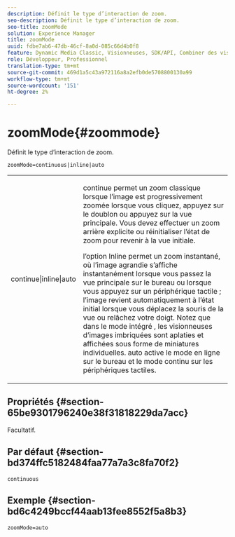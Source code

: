 ```yaml
---
description: Définit le type d’interaction de zoom.
seo-description: Définit le type d’interaction de zoom.
seo-title: zoomMode
solution: Experience Manager
title: zoomMode
uuid: fdbe7ab6-47db-46cf-8a0d-085c66d4b0f8
feature: Dynamic Media Classic, Visionneuses, SDK/API, Combiner des visionneuses de supports
role: Développeur, Professionnel
translation-type: tm+mt
source-git-commit: 469d1a5c43a972116a8a2efb0de5708800130a99
workflow-type: tm+mt
source-wordcount: '151'
ht-degree: 2%

---
```



# zoomMode{#zoommode}

Définit le type d’interaction de zoom.

`zoomMode=continuous|inline|auto`

<table id="table_E314540D347D47699C04EB80D20C0721"> 
 <tbody> 
  <tr> 
   <td colname="col1"> <p> <span class="codeph"> continue|inline|auto  </span> </p> </td> 
   <td colname="col2"> <p> <span class="codeph"> continue  </span> permet un zoom classique lorsque l’image est progressivement zoomée lorsque vous cliquez, appuyez sur le doublon ou appuyez sur la vue principale. Vous devez effectuer un zoom arrière explicite ou réinitialiser l’état de zoom pour revenir à la vue initiale. </p> <p> <span class="codeph"> l’option Inline  </span> permet un zoom instantané, où l’image agrandie s’affiche instantanément lorsque vous passez la vue principale sur le bureau ou lorsque vous appuyez sur un périphérique tactile ; l’image revient automatiquement à l’état initial lorsque vous déplacez la souris de la vue ou relâchez votre doigt. Notez que dans le mode <span class="codeph"> intégré </span>, les visionneuses d’images imbriquées sont aplaties et affichées sous forme de miniatures individuelles. <span class="codeph"> auto  </span> active le mode en ligne sur le bureau et le mode continu sur les périphériques tactiles. </p> </td> 
  </tr> 
 </tbody> 
</table>

## Propriétés {#section-65be9301796240e38f31818229da7acc}

Facultatif.

## Par défaut {#section-bd374ffc5182484faa77a7a3c8fa70f2}

`continuous`

## Exemple {#section-bd6c4249bccf44aab13fee8552f5a8b3}

`zoomMode=auto`
